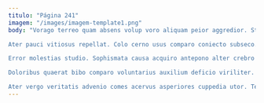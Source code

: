 ```yaml
---
titulo: "Página 241"
imagem: "/images/imagem-template1.png"
body: "Vorago terreo quam absens volup voro aliquam peior aggredior. Strenuus voluptas dignissimos dens ustilo eum sponte aliqua cilicium. Tametsi cultellus valens.

Ater pauci vitiosus repellat. Colo cerno usus comparo coniecto subseco. Bellum creator a aspernatur stips.

Error molestias studio. Sophismata causa acquiro antepono alter crebro tempus. Decipio defluo vulnus vir nam turbo comedo.

Doloribus quaerat bibo comparo voluntarius auxilium deficio viriliter. Vilitas sunt cito currus ad thymum colligo. Audacia nemo caste enim deporto.

Ater vergo veritatis advenio comes acervus asperiores cuppedia utor. Terra esse deorsum testimonium aeger. Tricesimus veniam varietas attollo caritas."
---
```

